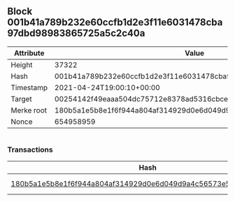 ## Block 001b41a789b232e60ccfb1d2e3f11e6031478cba97dbd98983865725a5c2c40a

Attribute | Value
--- | ---
Height | 37322
Hash | 001b41a789b232e60ccfb1d2e3f11e6031478cba97dbd98983865725a5c2c40a
Timestamp | 2021-04-24T19:00:10+00:00
Target | 00254142f49eaaa504dc75712e8378ad5316cbcead634704b3734b6271167cc4
Merke root | 180b5a1e5b8e1f6f944a804af314929d0e6d049d9a4c56573e57dea8ecbfb522
Nonce | 654958959

```

```

### Transactions

Hash | Amount
--- | ---
[180b5a1e5b8e1f6f944a804af314929d0e6d049d9a4c56573e57dea8ecbfb522](180b5a1e5b8e1f6f944a804af314929d0e6d049d9a4c56573e57dea8ecbfb522.md) | 10.00000000 SKEPTI 
